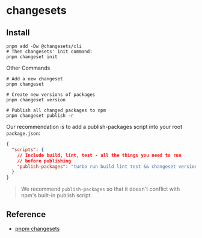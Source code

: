 # changesets

## Install

```shell
pnpm add -Dw @changesets/cli
# Then changesets' init command:
pnpm changeset init
```

Other Commands

```shell
# Add a new changeset
pnpm changeset
 
# Create new versions of packages
pnpm changeset version
 
# Publish all changed packages to npm
pnpm changeset publish -r
```

Our recommendation is to add a publish-packages script into your root `package.json`:

```json
{
  "scripts": {
    // Include build, lint, test - all the things you need to run
    // before publishing
    "publish-packages": "turbo run build lint test && changeset version && changeset publish"
  }
}
```
> We recommend `publish-packages` so that it doesn't conflict with npm's built-in publish script.

## Reference

- [pnpm changesets](https://pnpm.io/using-changesets)